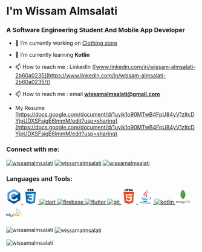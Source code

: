 <h1 align="left">I'm Wissam Almsalati</h1>
<h3 align="left">A Software Engineering Student And Mobile App Developer</h3>


- 🔭 I’m currently working on [Clothing store](https://github.com/WissamAlmsalati/ecomerce.git)

- 🌱 I’m currently learning **Kotlin**

- 📫 How to reach me : LinkedIn ([www.linkedin.com/in/wissam-almsalati-2b60a0235](https://www.linkedin.com/in/wissam-almsalati-2b60a0235/))

- 📫 How to reach me : email **wissamalmsalati@gmail.com**

- My Resume [https://docs.google.com/document/d/1uyik1o90MTwB4FpU84yV1zltcDYjpUDXSFsigE6lmmM/edit?usp=sharing](https://docs.google.com/document/d/1uyik1o90MTwB4FpU84yV1zltcDYjpUDXSFsigE6lmmM/edit?usp=sharing)

<h3 align="left">Connect with me:</h3>
<p align="left">
<a href="https://linkedin.com/in/wissamalmsalati" target="blank"><img align="center" src="https://raw.githubusercontent.com/rahuldkjain/github-profile-readme-generator/master/src/images/icons/Social/linked-in-alt.svg" alt="wissamalmsalati" height="30" width="40" /></a>
<a href="https://fb.com/wissamalmsalati" target="blank"><img align="center" src="https://raw.githubusercontent.com/rahuldkjain/github-profile-readme-generator/master/src/images/icons/Social/facebook.svg" alt="wissamalmsalati" height="30" width="40" /></a>
<a href="https://instagram.com/wissamalmsalati" target="blank"><img align="center" src="https://raw.githubusercontent.com/rahuldkjain/github-profile-readme-generator/master/src/images/icons/Social/instagram.svg" alt="wissamalmsalati" height="30" width="40" /></a>
</p>

<h3 align="left">Languages and Tools:</h3>
<p align="left"> <a href="https://www.cprogramming.com/" target="_blank" rel="noreferrer"> <img src="https://raw.githubusercontent.com/devicons/devicon/master/icons/c/c-original.svg" alt="c" width="40" height="40"/> </a> <a href="https://www.w3schools.com/css/" target="_blank" rel="noreferrer"> <img src="https://raw.githubusercontent.com/devicons/devicon/master/icons/css3/css3-original-wordmark.svg" alt="css3" width="40" height="40"/> </a> <a href="https://dart.dev" target="_blank" rel="noreferrer"> <img src="https://www.vectorlogo.zone/logos/dartlang/dartlang-icon.svg" alt="dart" width="40" height="40"/> </a> <a href="https://firebase.google.com/" target="_blank" rel="noreferrer"> <img src="https://www.vectorlogo.zone/logos/firebase/firebase-icon.svg" alt="firebase" width="40" height="40"/> </a> <a href="https://flutter.dev" target="_blank" rel="noreferrer"> <img src="https://www.vectorlogo.zone/logos/flutterio/flutterio-icon.svg" alt="flutter" width="40" height="40"/> </a> <a href="https://git-scm.com/" target="_blank" rel="noreferrer"> <img src="https://www.vectorlogo.zone/logos/git-scm/git-scm-icon.svg" alt="git" width="40" height="40"/> </a> <a href="https://www.w3.org/html/" target="_blank" rel="noreferrer"> <img src="https://raw.githubusercontent.com/devicons/devicon/master/icons/html5/html5-original-wordmark.svg" alt="html5" width="40" height="40"/> </a> <a href="https://www.java.com" target="_blank" rel="noreferrer"> <img src="https://raw.githubusercontent.com/devicons/devicon/master/icons/java/java-original.svg" alt="java" width="40" height="40"/> </a> <a href="https://kotlinlang.org" target="_blank" rel="noreferrer"> <img src="https://www.vectorlogo.zone/logos/kotlinlang/kotlinlang-icon.svg" alt="kotlin" width="40" height="40"/> </a> <a href="https://www.mongodb.com/" target="_blank" rel="noreferrer"> <img src="https://raw.githubusercontent.com/devicons/devicon/master/icons/mongodb/mongodb-original-wordmark.svg" alt="mongodb" width="40" height="40"/> </a> <a href="https://www.mysql.com/" target="_blank" rel="noreferrer"> <img src="https://raw.githubusercontent.com/devicons/devicon/master/icons/mysql/mysql-original-wordmark.svg" alt="mysql" width="40" height="40"/> </a> </p>

<p><img align="left" src="https://github-readme-stats.vercel.app/api/top-langs?username=wissamalmsalati&show_icons=true&theme=dracula&locale=en&layout=compact" alt="wissamalmsalati" /></p>


<p>&nbsp;<img align="center" src="https://github-readme-stats.vercel.app/api?username=wissamalmsalati&show_icons=true&theme=dracula&locale=en" alt="wissamalmsalati" /></p>

<p><img align="center" src="https://github-readme-streak-stats.herokuapp.com/?user=wissamalmsalati&theme=dracula" alt="wissamalmsalati" /></p>
